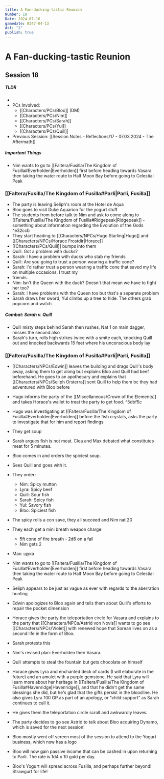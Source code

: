```yaml
---
title: A Fan-ducking-tastic Reunion
Number: 18
Date: 2024-07-10
gamedate: 0347-04-13
Act: "2"
publish: true
---
```


# A Fan-ducking-tastic Reunion
## Session 18
##### TLDR
- 
- PCs Involved: 
	- [[Characters/PCs/Bloo]] (DM)
	- [[Characters/PCs/Nim]]
	- [[Characters/PCs/Sarah]]
	- [[Characters/PCs/Yul]]
	- [[Characters/PCs/Quill]] 
- Previous Session: [[Session Notes - Reflections/17 - 07.03.2024 - The Aftermath]]
##### Important Things
- Nim wants to go to [[Faltera/Fusilla/The Kingdom of Fusilla#Everholden\|Everholden]] first before heading towards Vasara then taking the water route to Half Moon Bay before going to Celestial Peak
### [[Faltera/Fusilla/The Kingdom of Fusilla#Parli\|Parli, Fusilla]]
- The party is leaving Seliph's room at the Hotel de Aqua
- Bloo goes to visit Duke Aquarion for the yogurt stuff
- The students from before talk to Nim and ask to come along to [[Faltera/Fusilla/The Kingdom of Fusilla#Ridgepeak\|Ridgepeak]] - something about information regarding the Evolution of the Gods ^e32ccb
- They start heading to [[Characters/NPCs/Hugo Starling\|Hugo]] and [[Characters/NPCs/Horace Frostdir\|Horace]]
- [[Characters/PCs/Quill]] bumps into them
- Quill: Got a problem with ducks?
- Sarah: I have a problem with ducks who stab my friends
- Quill: Are you going to trust a person wearing a traffic cone?
- Sarah: I'd rather trust a person wearing a traffic cone that saved my life on multiple occasions. I trust my
- friends.
- Nim: Isn't the Queen with the duck? Doesn't that mean we have to fight her too?
- Sarah: I have problems with the Queen too but that's a separate problem
- Sarah draws her sword, Yul climbs up a tree to hide. The others grab popcorn and watch.
##### Combat: Sarah v. Quill
- Quill misty steps behind Sarah then rushes, Nat 1 on main dagger, misses the second also
- Sarah's turn, rolls high strikes twice with a smite each, knocking Quill out and knocked backwards 15 feet where his unconscious body lay
### [[Faltera/Fusilla/The Kingdom of Fusilla#Parli\|Parli, Fusilla]]
- [[Characters/NPCs/Edwin]] leaves the building and drags Quill's body away, asking them to get along but explains Bloo and Quill had beef beforehand. He goes to an apothecary and explains that [[Characters/NPCs/Seliph Orsterra]] sent Quill to help them bc they had adventured with Bloo before
- Hugo informs the party of the [[Miscellaneous/Crown of the Elements]] and takes Horace's wallet to treat the party to get food. ^5dbf5c
- Hugo was investigating at [[Faltera/Fusilla/The Kingdom of Fusilla#Everholden\|Everholden]] before the fish crystals, asks the party to investigate that for him and report findings
- They get soup
- Sarah argues fish is not meat. Clea and Max debated what constitutes meat for 5 minutes.
- Bloo comes in and orders the spiciest soup.
- Sees Quill and goes with it.
- They order:
	- Nim: Spicy mutton
	- Lyra: Spicy beef
	- Quill: Sour fish
	- Sarah: Spicy fish
	- Yul: Savory fish
	- Bloo: Spiciest fish
- The spicy rolls a con save, they all succeed and Nim nat 20
- They each get a mini breath weapon charge
	- 5ft cone of fire breath - 2d6 on a fail
	- Nim gets 2
- Max: щука
- Nim wants to go to [[Faltera/Fusilla/The Kingdom of Fusilla#Everholden\|Everholden]] first before heading towards Vasara then taking the water route to Half Moon Bay before going to Celestial Peak
- Seliph appears to be just as vague as ever with regards to the aberration hunting
- Edwin apologizes to Bloo again and tells them about Quill's efforts to repair the pocket dimension
- Horace gives the party the teleportation circle for Vasara and explains to the party that [[Characters/NPCs/Astrid von Novis]] wants to go see [[Characters/NPCs/Violet]] with renewed hope that Sorean lives on as a second life in the form of Bloo.
- Sarah protests this
- Nim's revised plan: Everholden then Vasara.
- Quill attempts to steal the fountain but gets chocolate on himself
- Horace gives Lyra and enchanted deck of cards (I will elaborate in the future) and an amulet with a purple gemstone. He said that Lyra will learn more about her heritage in [[Faltera/Fusilla/The Kingdom of Fusilla#Havenridge\|Havenridge]], and that he didn't get the same blessings she did, but he's glad that the gifts persist in the bloodline. He also gives Lyra 100 GP as part of an apology, or "child support" as Sarah continues to call it.
- He gives them the teleportation circle scroll and awkwardly leaves.
- The party decides to go see Astrid to talk about Bloo acquiring Dynamo, which is saved for the next session!

- Bloo mostly went off screen most of the session to attend to the Yogurt business, which now has a logo 
- Bloo will now gain passive income that can be cashed in upon returning to Parli. The rate is 1d4 x 10 gold per day. 
- Bloo's Yogurt will spread across Fusilla, and perhaps further beyond! Strawgurt for life!